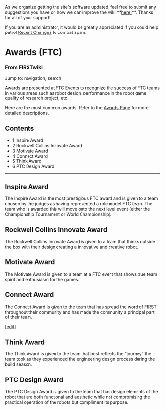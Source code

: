 As we organize getting the site's software updated, feel free to submit any
suggestions you have on how we can improve the wiki
_**_[here!](/index.php/User:Hallry/Suggestions "User:Hallry/Suggestions"
)_**_. Thanks for all of your support!

If you are an administrator, it would be greatly appreciated if you could help
patrol [Recent Changes](/index.php/Special:Recentchanges
"Special:Recentchanges" ) to combat spam.

# Awards (FTC)

### From FIRSTwiki

Jump to: navigation, search

Awards are presented at FTC Events to recognize the success of FTC teams in
various areas such as robot design, performance in the robot game, quality of
research project, etc.

Here are the most common awards. Refer to the [Awards
Page](http://usfirst.org/roboticsprograms/ftc/content.aspx?id=724
"http://usfirst.org/roboticsprograms/ftc/content.aspx?id=724" ) for more
detailed descriptions.

## Contents

  * 1 Inspire Award
  * 2 Rockwell Collins Innovate Award
  * 3 Motivate Award
  * 4 Connect Award
  * 5 Think Award
  * 6 PTC Design Award  
---  
  

## Inspire Award

The Inspire Award is the most prestigious FTC award and is given to a team
chosen by the judges as having represented a role model FTC team. The team who
is awarded this will move onto the next level event (either the Championship
Tournament or World Championship).


## Rockwell Collins Innovate Award

The Rockwell Collins Innovate Award is given to a team that thinks outside the
box with their design creating a innovative and creative robot.


## Motivate Award

The Motivate Award is given to a team at a FTC event that shows true team
spirit and enthusiasm for the games.


## Connect Award

The Connect Award is given to the team that has spread the word of FIRST
throughout their community and has made the community a principal part of
their team.

[[edit](/index.php?title=Awards_%28FTC%29&action=edit&section=5 "Edit section:
Think Award" )]

## Think Award

The Think Award is given to the team that best reflects the “journey” the team
took as they experienced the engineering design process during the build
season.


## PTC Design Award

The PTC Design Award is given to the team that has design elements of the
robot that are both functional and aesthetic while not compromising the
practical operation of the robots but compliment its purpose.

